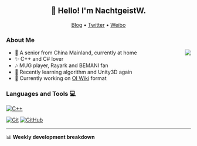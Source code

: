 <h2 align="center">👋 Hello! I'm NachtgeistW.</h2>
<p align="center">
  <a href="https://nachtgeistw.github.io/Berksey/">Blog</a> •
  <a href="https://twitter.com/NachtgeistW">Twitter</a> •
  <a href="https://weibo.com/7312904644/profile?rightmod=1&wvr=6&mod=personnumber&is_new=1">Weibo</a>
</p>

### About Me

<img align="right" src="https://github-readme-stats.vercel.app/api?username=NachtgeistW&show_icons=true"/>

- 🏡 A senior from China Mainland, currently at home
- ✨ C++ and C# lover
- 🎶 MUG player, Rayark and BEMANI fan
- 🌱 Recently learning algorithm and Unity3D again
- 🔭 Currently working on [OI Wiki](https://github.com/OI-wiki/OI-wiki/) format

### Languages and Tools 💻
[![C++](https://img.shields.io/badge/-C++-00599C?style=flat&logo=c++&logoColor=white&link=https://github.com/NachtgeistW)](https://github.com/NachtgeistW)

[![Git](https://img.shields.io/badge/-Git-black?style=flat&logo=git&link=https://github.com/NachtgeistW)](https://github.com/NachtgeistW) [![GitHub](https://img.shields.io/badge/-GitHub-181717?style=flat&logo=github&link=https://github.com/hritik5102)](https://github.com/NachtgeistW)

---
📊 **Weekly development breakdown**
<!--START_SECTION:waka-->
<!--END_SECTION:waka-->

<!--
**NachtgeistW/NachtgeistW** is a ✨ _special_ ✨ repository because its `README.md` (this file) appears on your GitHub profile.

Here are some ideas to get you started:

- 🔭 I’m currently working on ...
- 🌱 I’m currently learning ...
- 👯 I’m looking to collaborate on ...
- 🤔 I’m looking for help with ...
- 💬 Ask me about ...
- 📫 How to reach me: ...
- 😄 Pronouns: ...
- ⚡ Fun fact: ...
-->
